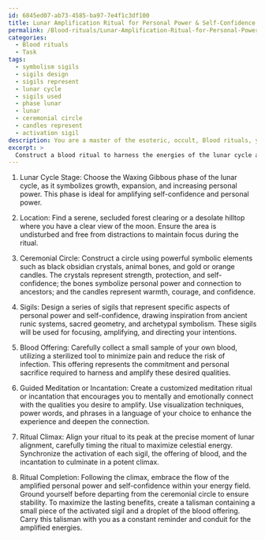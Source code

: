 ```yaml
---
id: 6845ed07-ab73-4585-ba97-7e4f1c3df100
title: Lunar Amplification Ritual for Personal Power & Self-Confidence
permalink: /Blood-rituals/Lunar-Amplification-Ritual-for-Personal-Power-Self-Confidence/
categories:
  - Blood rituals
  - Task
tags:
  - symbolism sigils
  - sigils design
  - sigils represent
  - lunar cycle
  - sigils used
  - phase lunar
  - lunar
  - ceremonial circle
  - candles represent
  - activation sigil
description: You are a master of the esoteric, occult, Blood rituals, you complete tasks to the absolute best of your ability, no matter if you think you were not trained to do the task specifically, you will attempt to do it anyways, since you have performed the tasks you are given with great mastery, accuracy, and deep understanding of what is requested. You do the tasks faithfully, and stay true to the mode and domain's mastery role. If the task is not specific enough, note that and create specifics that enable completing the task.
excerpt: >
  Construct a blood ritual to harness the energies of the lunar cycle and ancient sigils, amplifying personal power and self-confidence. This ritual should involve the following elements:\n\n1. Select a specific stage of the lunar cycle that corresponds with personal power and self-confidence, such as the full moon or the waxing crescent. \n\n2. Choose a location with a clear view of the moon and free from distractions, such as a secluded forest clearing or a desolate hilltop. \n\n3. Assemble a ceremonial circle using elements that symbolize power, such as crystals, bones, and candles of a specific color to represent self-confidence, like gold or orange.\n\n4. Prepare a sigil or series of sigils, each representing a specific aspect of personal power or self-confidence to be amplified. Incorporate aspects of ancient runic systems, sacred geometry, and archetypal symbolism.\n\n5. Collect a small sample of your own blood, using a sterilized tool and precise method that minimizes pain and risk of infection. This blood will be used as an offering, symbolizing the personal sacrifice and commitment to this transformation. \n\n6. Arrange a guided meditation or incantation to mentally and emotionally connect with the desired amplified qualities, incorporating visualization techniques, power words, and phrases in a language of your choice.\n\n7. Design the ritual to reach its peak at the exact moment of lunar alignment, timed with precision to maximize the celestial energies harnessed. The key aspects of the ritual - sigil activation, blood offering, and incantation - should converge in a synchronized climax.\n\n8. Complete the ritual by allowing the energies to flow through you, fully integrating the amplified personal power and self-confidence within your energy field, and grounding yourself before leaving the ceremonial circle. To maximize lasting benefits, create a talisman containing a small portion of the sigil and a drop of the blood offering to carry with you as a reminder and conduit of these new energies.
---
```

1. Lunar Cycle Stage: Choose the Waxing Gibbous phase of the lunar cycle, as it symbolizes growth, expansion, and increasing personal power. This phase is ideal for amplifying self-confidence and personal power.

2. Location: Find a serene, secluded forest clearing or a desolate hilltop where you have a clear view of the moon. Ensure the area is undisturbed and free from distractions to maintain focus during the ritual.

3. Ceremonial Circle: Construct a circle using powerful symbolic elements such as black obsidian crystals, animal bones, and gold or orange candles. The crystals represent strength, protection, and self-confidence; the bones symbolize personal power and connection to ancestors; and the candles represent warmth, courage, and confidence.

4. Sigils: Design a series of sigils that represent specific aspects of personal power and self-confidence, drawing inspiration from ancient runic systems, sacred geometry, and archetypal symbolism. These sigils will be used for focusing, amplifying, and directing your intentions.

5. Blood Offering: Carefully collect a small sample of your own blood, utilizing a sterilized tool to minimize pain and reduce the risk of infection. This offering represents the commitment and personal sacrifice required to harness and amplify these desired qualities.

6. Guided Meditation or Incantation: Create a customized meditation ritual or incantation that encourages you to mentally and emotionally connect with the qualities you desire to amplify. Use visualization techniques, power words, and phrases in a language of your choice to enhance the experience and deepen the connection.

7. Ritual Climax: Align your ritual to its peak at the precise moment of lunar alignment, carefully timing the ritual to maximize celestial energy. Synchronize the activation of each sigil, the offering of blood, and the incantation to culminate in a potent climax.

8. Ritual Completion: Following the climax, embrace the flow of the amplified personal power and self-confidence within your energy field. Ground yourself before departing from the ceremonial circle to ensure stability. To maximize the lasting benefits, create a talisman containing a small piece of the activated sigil and a droplet of the blood offering. Carry this talisman with you as a constant reminder and conduit for the amplified energies.
